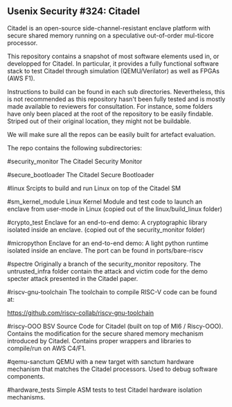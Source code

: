 ## Usenix Security #324: Citadel

Citadel is an open-source side-channel-resistant enclave platform with secure shared memory running on a speculative out-of-order mul-ticore processor.

This repository contains a snapshot of most software elements used in, or developped for Citadel.
In particular, it provides a fully functional software stack to test Citadel through simulation (QEMU/Verilator) as well as FPGAs (AWS F1).

Instructions to build can be found in each sub directories.
Nevertheless, this is not recommended as this repository hasn't been fully tested and is mostly made available to reviewers for consultation.
For instance, some folders have only been placed at the root of the repository to be easily findable.
Striped out of their original location, they might not be buildable.

We will make sure all the repos can be easily built for artefact evaluation.

The repo contains the following subdirectories:

#security_monitor
The Citadel Security Monitor

#secure_bootloader
The Citadel Secure Bootloader

#linux
Srcipts to build and run Linux on top of the Citadel SM

#sm_kernel_module
Linux Kernel Module and test code to launch an enclave from user-mode in Linux
(copied out of the linux/build_linux folder)

#crypto_test
Enclave for an end-to-end demo: A cryptographic library isolated inside an enclave.
(copied out of the security_monitor folder)

#micropython
Enclave for an end-to-end demo: A light python runtime isolated inside an enclave.
The port can be found in ports/bare-riscv

#spectre
Originally a branch of the security_monitor repository.
The untrusted_infra folder contain the attack and victim code for the demo specter
attack presented in the Citadel paper.

#riscv-gnu-toolchain
The toolchain to compile RISC-V code can be found at:

https://github.com/riscv-collab/riscv-gnu-toolchain

#riscy-OOO
BSV Source Code for Citadel (built on top of MI6 / Riscy-OOO). 
Contains the modification for the secure shared memory mechanism introduced by Citadel.
Contains proper wrappers and libraries to compile/run on AWS C4/F1.

#qemu-sanctum
QEMU with a new target with sanctum hardware mechanism that matches the Citadel processors.
Used to debug software components.

#hardware_tests
Simple ASM tests to test Citadel hardware isolation mechanisms.
